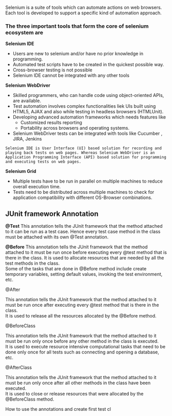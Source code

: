 Selenium is a suite of tools which can automate actions on web browsers. Each tool is developed to support a specific kind of automation approach.

### The three important tools that form the core of selenium ecosystem are

**Selenium IDE**
-   Users are new to selenium and/or have no prior knowledge in programming.
-   Automated test scripts have to be created in the quickest possible way.
-   Cross-browser testing is not possible
- Selenium IDE cannot be integrated with any other tools

**Selenium WebDriver**
-   Skilled programmers, who can handle code using object-oriented APIs, are available.
-   Test automation involves complex functionalities liek UIs built using HTML5, AJAX and also while testing in headless browsers (HTMLUnit).
-   Developing advanced automation frameworks which needs features like
    -   Customized results reporting
    -   Portability across browsers and operating systems.
- Selenium WebDriver tests can be integrated with tools like Cucumber , JIRA, Jenkins

```ad-info
Selenium IDE is User Interface (UI) based solution for recording and playing back tests on web pages. Whereas Selenium WebDriver is an Application Programming Interface (API) based solution for programming and executing tests on web pages.
```


**Selenium Grid**
-   Multiple tests have to be run in parallel on multiple machines to reduce overall execution time.
-   Tests need to be distributed across multiple machines to check for application compatibility with different OS-Browser combinations.

## JUnit framework Annotation

**@Test**
This annotation tells the JUnit framework that the method attached to it can be run as a test case. Hence every test case method in the class must be attached with its own @Test annotation.

**@Before**
This annotation tells the JUnit framework that the method attached to it must be run once before executing every @test method that is there in the class. It is used to allocate resources that are needed by all the test methods in the class.  
Some of the tasks that are done in @Before method include create temporary variables, setting default values, invoking the test environment, etc.

@After

This annotation tells the JUnit framework that the method attached to it must be run once after executing every @test method that is there in the class.  
It is used to release all the resources allocated by the @Before method.

@BeforeClass

This annotation tells the JUnit framework that the method attached to it must be run only once before any other method in the class is executed.  
It is used to execute resource intensive computational tasks that need to be done only once for all tests such as connecting and opening a database, etc.

@AfterClass

This annotation tells the JUnit framework that the method attached to it must be run only once after all other methods in the class have been executed.  
It is used to close or release resources that were allocated by the @BeforeClass method.

How to use the annotations and create first test cl
